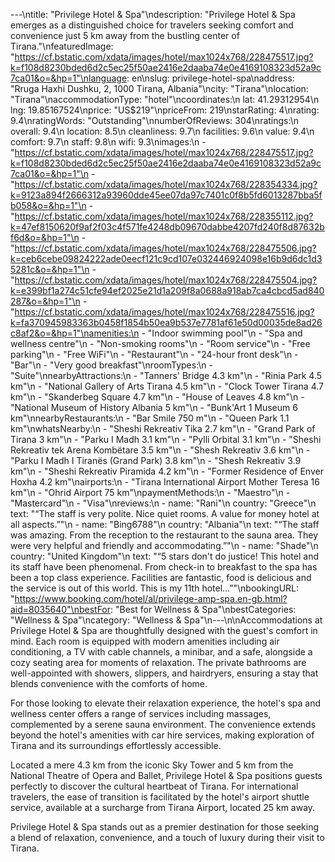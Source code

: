 ---\ntitle: "Privilege Hotel & Spa"\ndescription: "Privilege Hotel & Spa emerges as a distinguished choice for travelers seeking comfort and convenience just 5 km away from the bustling center of Tirana."\nfeaturedImage: "https://cf.bstatic.com/xdata/images/hotel/max1024x768/228475517.jpg?k=f108d8230bded6d2c5ec25f50ae2416e2daaba74e0e4169108323d52a9c7ca01&o=&hp=1"\nlanguage: en\nslug: privilege-hotel-spa\naddress: "Rruga Haxhi Dushku, 2, 1000 Tirana, Albania"\ncity: "Tirana"\nlocation: "Tirana"\naccommodationType: "hotel"\ncoordinates:\n  lat: 41.29312954\n  lng: 19.85167524\nprice: "US$219"\npriceFrom: 219\nstarRating: 4\nrating: 9.4\nratingWords: "Outstanding"\nnumberOfReviews: 304\nratings:\n  overall: 9.4\n  location: 8.5\n  cleanliness: 9.7\n  facilities: 9.6\n  value: 9.4\n  comfort: 9.7\n  staff: 9.8\n  wifi: 9.3\nimages:\n  - "https://cf.bstatic.com/xdata/images/hotel/max1024x768/228475517.jpg?k=f108d8230bded6d2c5ec25f50ae2416e2daaba74e0e4169108323d52a9c7ca01&o=&hp=1"\n  - "https://cf.bstatic.com/xdata/images/hotel/max1024x768/228354334.jpg?k=9123a894f2666312a93960dde45ee07da97c7401c0f8b5fd6013287bba5fb058&o=&hp=1"\n  - "https://cf.bstatic.com/xdata/images/hotel/max1024x768/228355112.jpg?k=47ef8150620f9af2f03c4f571fe4248db09670dabbe4207fd240f8d87632bf6d&o=&hp=1"\n  - "https://cf.bstatic.com/xdata/images/hotel/max1024x768/228475506.jpg?k=ceb6cebe09824222ade0eecf121c9cd107e032446924098e16b9d6dc1d35281c&o=&hp=1"\n  - "https://cf.bstatic.com/xdata/images/hotel/max1024x768/228475504.jpg?k=e399bf1a274c51cfe94ef2025e21d1a209f8a0688a918ab7ca4cbcd5ad840287&o=&hp=1"\n  - "https://cf.bstatic.com/xdata/images/hotel/max1024x768/228475516.jpg?k=fa370945983363b0458f1854b50ea9b537e7781af61e50d00035de8ad26c8af2&o=&hp=1"\namenities:\n  - "Indoor swimming pool"\n  - "Spa and wellness centre"\n  - "Non-smoking rooms"\n  - "Room service"\n  - "Free parking"\n  - "Free WiFi"\n  - "Restaurant"\n  - "24-hour front desk"\n  - "Bar"\n  - "Very good breakfast"\nroomTypes:\n  - "Suite"\nnearbyAttractions:\n  - "Tanners' Bridge 4.3 km"\n  - "Rinia Park 4.5 km"\n  - "National Gallery of Arts Tirana 4.5 km"\n  - "Clock Tower Tirana 4.7 km"\n  - "Skanderbeg Square 4.7 km"\n  - "House of Leaves 4.8 km"\n  - "National Museum of History Albania 5 km"\n  - "Bunk'Art 1 Museum 6 km"\nnearbyRestaurants:\n  - "Bar Smile 750 m"\n  - "Queen Park 1.1 km"\nwhatsNearby:\n  - "Sheshi Rekreativ Tika 2.7 km"\n  - "Grand Park of Tirana 3 km"\n  - "Parku I Madh 3.1 km"\n  - "Pylli Orbital 3.1 km"\n  - "Sheshi Rekreativ tek Arena Kombëtare 3.5 km"\n  - "Shesh Rekreativ 3.6 km"\n  - "Parku I Madh I Tiranës (Grand Park) 3.8 km"\n  - "Shesh Rekreativ 3.9 km"\n  - "Sheshi Rekreativ Piramida 4.2 km"\n  - "Former Residence of Enver Hoxha 4.2 km"\nairports:\n  - "Tirana International Airport Mother Teresa 16 km"\n  - "Ohrid Airport 75 km"\npaymentMethods:\n  - "Maestro"\n  - "Mastercard"\n  - "Visa"\nreviews:\n  - name: "Rani"\n    country: "Greece"\n    text: "“The staff is very polite. Nice quiet rooms. A value for money hotel at all aspects.”"\n  - name: "Bing6788"\n    country: "Albania"\n    text: "“The staff was amazing. From the reception to the restaurant to the sauna area. They were very helpful and friendly and accommodating.”"\n  - name: "Shade"\n    country: "United Kingdom"\n    text: "“5 stars don't do justice! This hotel and its staff have been phenomenal. From check-in to breakfast to the spa has been a top class experience. Facilities are fantastic, food is delicious and the service is out of this world. This is my 11th hotel...”"\nbookingURL: "https://www.booking.com/hotel/al/privilege-amp-spa.en-gb.html?aid=8035640"\nbestFor: "Best for Wellness & Spa"\nbestCategories: "Wellness & Spa"\ncategory: "Wellness & Spa"\n---\n\nAccommodations at Privilege Hotel & Spa are thoughtfully designed with the guest's comfort in mind. Each room is equipped with modern amenities including air conditioning, a TV with cable channels, a minibar, and a safe, alongside a cozy seating area for moments of relaxation. The private bathrooms are well-appointed with showers, slippers, and hairdryers, ensuring a stay that blends convenience with the comforts of home.

For those looking to elevate their relaxation experience, the hotel's spa and wellness center offers a range of services including massages, complemented by a serene sauna environment. The convenience extends beyond the hotel's amenities with car hire services, making exploration of Tirana and its surroundings effortlessly accessible.

Located a mere 4.3 km from the iconic Sky Tower and 5 km from the National Theatre of Opera and Ballet, Privilege Hotel & Spa positions guests perfectly to discover the cultural heartbeat of Tirana. For international travelers, the ease of transition is facilitated by the hotel's airport shuttle service, available at a surcharge from Tirana Airport, located 25 km away.

Privilege Hotel & Spa stands out as a premier destination for those seeking a blend of relaxation, convenience, and a touch of luxury during their visit to Tirana.